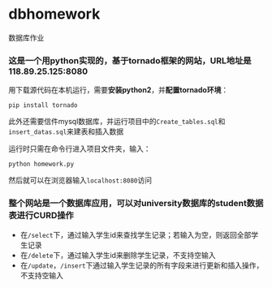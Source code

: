 ﻿# dbhomework
数据库作业

### 这是一个用python实现的，基于tornado框架的网站，URL地址是118.89.25.125:8080

用下载源代码在本机运行，需要**安装python2**，并**配置tornado环境**：
```
pip install tornado
```
此外还需要信件mysql数据库，并运行项目中的`Create_tables.sql`和`insert_datas.sql`来建表和插入数据

运行时只需在命令行进入项目文件夹，输入：
```
python homework.py
```

然后就可以在浏览器输入`localhost:8080`访问

### 整个网站是一个数据库应用，可以对university数据库的student数据表进行CURD操作

- 在`/select`下，通过输入学生id来查找学生记录；若输入为空，则返回全部学生记录
- 在`/delete`下，通过输入学生id来删除学生记录，不支持空输入
- 在`/update`，`/insert`下通过输入学生记录的所有字段来进行更新和插入操作，不支持空输入
